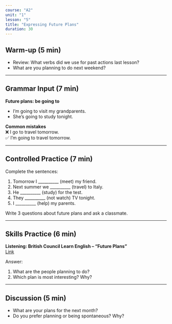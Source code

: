```yaml
---
course: "A2"
unit: "1"
lesson: "5"
title: "Expressing Future Plans"
duration: 30
---
```


## Warm-up (5 min)
- Review: What verbs did we use for past actions last lesson?  
- What are you planning to do next weekend?  

---

## Grammar Input (7 min)
**Future plans: be going to**  
- I’m going to visit my grandparents.  
- She’s going to study tonight.  

**Common mistakes**  
❌ I go to travel tomorrow.  
✅ I’m going to travel tomorrow.  

---

## Controlled Practice (7 min)
Complete the sentences:  
1. Tomorrow I __________ (meet) my friend.  
2. Next summer we __________ (travel) to Italy.  
3. He __________ (study) for the test.  
4. They __________ (not watch) TV tonight.  
5. I __________ (help) my parents.  

Write 3 questions about future plans and ask a classmate.  

---

## Skills Practice (6 min)
**Listening: British Council Learn English – “Future Plans”**  
[Link](https://learnenglish.britishcouncil.org/)  

Answer:  
1. What are the people planning to do?  
2. Which plan is most interesting? Why?  

---

## Discussion (5 min)
- What are your plans for the next month?  
- Do you prefer planning or being spontaneous? Why?  
